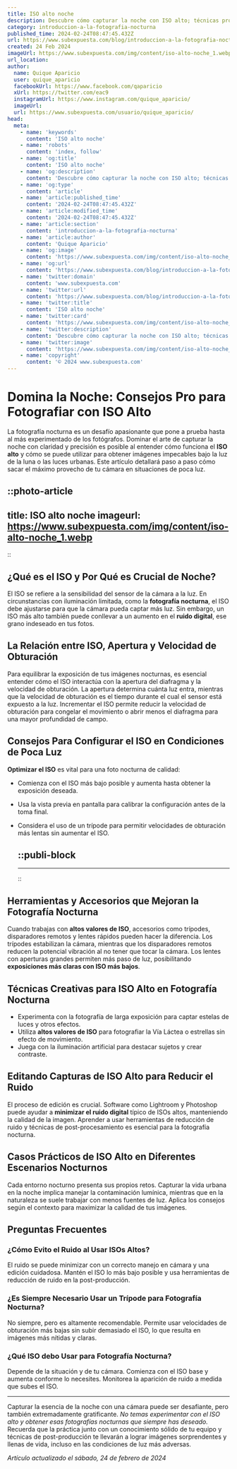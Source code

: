 ```yaml
---
title: ISO alto noche
description: Descubre cómo capturar la noche con ISO alto; técnicas profesionales para fotografías nítidas y llenas de vida en condiciones de poca luz.
category: introduccion-a-la-fotografia-nocturna
published_time: 2024-02-24T08:47:45.432Z
url: https://www.subexpuesta.com/blog/introduccion-a-la-fotografia-nocturna/iso-alto-noche
created: 24 Feb 2024
imageUrl: https://www.subexpuesta.com/img/content/iso-alto-noche_1.webp
url_location:
author:
  name: Quique Aparicio
  user: quique_aparicio
  facebookUrl: https://www.facebook.com/qaparicio
  xUrl: https://twitter.com/eac9
  instagramUrl: https://www.instagram.com/quique_aparicio/
  imageUrl: 
  url: https://www.subexpuesta.com/usuario/quique_aparicio/
head:
  meta:
    - name: 'keywords'
      content: 'ISO alto noche'
    - name: 'robots'
      content: 'index, follow'
    - name: 'og:title'
      content: 'ISO alto noche'
    - name: 'og:description'
      content: 'Descubre cómo capturar la noche con ISO alto; técnicas profesionales para fotografías nítidas y llenas de vida en condiciones de poca luz.'
    - name: 'og:type'
      content: 'article'
    - name: 'article:published_time'
      content: '2024-02-24T08:47:45.432Z'
    - name: 'article:modified_time'
      content: '2024-02-24T08:47:45.432Z'
    - name: 'article:section'
      content: 'introduccion-a-la-fotografia-nocturna'
    - name: 'article:author'
      content: 'Quique Aparicio'
    - name: 'og:image'
      content: 'https://www.subexpuesta.com/img/content/iso-alto-noche_1.webp'
    - name: 'og:url'
      content: 'https://www.subexpuesta.com/blog/introduccion-a-la-fotografia-nocturna/iso-alto-noche'
    - name: 'twitter:domain'
      content: 'www.subexpuesta.com'
    - name: 'twitter:url'
      content: 'https://www.subexpuesta.com/blog/introduccion-a-la-fotografia-nocturna/iso-alto-noche'
    - name: 'twitter:title'
      content: 'ISO alto noche'
    - name: 'twitter:card'
      content: 'https://www.subexpuesta.com/img/content/iso-alto-noche_1.webp'
    - name: 'twitter:description'
      content: 'Descubre cómo capturar la noche con ISO alto; técnicas profesionales para fotografías nítidas y llenas de vida en condiciones de poca luz.'
    - name: 'twitter:image'
      content: 'https://www.subexpuesta.com/img/content/iso-alto-noche_1.webp'
    - name: 'copyright'
      content: '© 2024 www.subexpuesta.com'
---
```

# Domina la Noche: Consejos Pro para Fotografiar con ISO Alto

La fotografía nocturna es un desafío apasionante que pone a prueba hasta al más experimentado de los fotógrafos. Dominar el arte de capturar la noche con claridad y precisión es posible al entender cómo funciona el **ISO alto** y cómo se puede utilizar para obtener imágenes impecables bajo la luz de la luna o las luces urbanas. Este artículo detallará paso a paso cómo sacar el máximo provecho de tu cámara en situaciones de poca luz.


::photo-article
---
title: ISO alto noche
imageurl: https://www.subexpuesta.com/img/content/iso-alto-noche_1.webp
---
::



## ¿Qué es el ISO y Por Qué es Crucial de Noche?

El ISO se refiere a la sensibilidad del sensor de la cámara a la luz. En circunstancias con iluminación limitada, como la **fotografía nocturna**, el ISO debe ajustarse para que la cámara pueda captar más luz. Sin embargo, un ISO más alto también puede conllevar a un aumento en el **ruido digital**, ese grano indeseado en tus fotos.

## La Relación entre ISO, Apertura y Velocidad de Obturación

Para equilibrar la exposición de tus imágenes nocturnas, es esencial entender cómo el ISO interactúa con la apertura del diafragma y la velocidad de obturación. La apertura determina cuánta luz entra, mientras que la velocidad de obturación es el tiempo durante el cual el sensor está expuesto a la luz. Incrementar el ISO permite reducir la velocidad de obturación para congelar el movimiento o abrir menos el diafragma para una mayor profundidad de campo.

## Consejos Para Configurar el ISO en Condiciones de Poca Luz

**Optimizar el ISO** es vital para una foto nocturna de calidad:

- Comienza con el ISO más bajo posible y aumenta hasta obtener la exposición deseada.
- Usa la vista previa en pantalla para calibrar la configuración antes de la toma final.
- Considera el uso de un trípode para permitir velocidades de obturación más lentas sin aumentar el ISO.


  ::publi-block
  ---
  ---
  ::
  
  

## Herramientas y Accesorios que Mejoran la Fotografía Nocturna

Cuando trabajas con **altos valores de ISO**, accesorios como trípodes, disparadores remotos y lentes rápidos pueden hacer la diferencia. Los trípodes estabilizan la cámara, mientras que los disparadores remotos reducen la potencial vibración al no tener que tocar la cámara. Los lentes con aperturas grandes permiten más paso de luz, posibilitando **exposiciones más claras con ISO más bajos**.

## Técnicas Creativas para ISO Alto en Fotografía Nocturna

- Experimenta con la fotografía de larga exposición para captar estelas de luces y otros efectos.
- Utiliza **altos valores de ISO** para fotografiar la Vía Láctea o estrellas sin efecto de movimiento.
- Juega con la iluminación artificial para destacar sujetos y crear contraste.

## Editando Capturas de ISO Alto para Reducir el Ruido

El proceso de edición es crucial. Software como Lightroom y Photoshop puede ayudar a **minimizar el ruido digital** típico de ISOs altos, manteniendo la calidad de la imagen. Aprender a usar herramientas de reducción de ruido y técnicas de post-procesamiento es esencial para la fotografía nocturna.

## Casos Prácticos de ISO Alto en Diferentes Escenarios Nocturnos

Cada entorno nocturno presenta sus propios retos. Capturar la vida urbana en la noche implica manejar la contaminación lumínica, mientras que en la naturaleza se suele trabajar con menos fuentes de luz. Aplica los consejos según el contexto para maximizar la calidad de tus imágenes.

## Preguntas Frecuentes

### ¿Cómo Evito el Ruido al Usar ISOs Altos?
El ruido se puede minimizar con un correcto manejo en cámara y una edición cuidadosa. Mantén el ISO lo más bajo posible y usa herramientas de reducción de ruido en la post-producción.

### ¿Es Siempre Necesario Usar un Trípode para Fotografía Nocturna?
No siempre, pero es altamente recomendable. Permite usar velocidades de obturación más bajas sin subir demasiado el ISO, lo que resulta en imágenes más nítidas y claras.

### ¿Qué ISO debo Usar para Fotografía Nocturna?
Depende de la situación y de tu cámara. Comienza con el ISO base y aumenta conforme lo necesites. Monitorea la aparición de ruido a medida que subes el ISO.

---

Capturar la esencia de la noche con una cámara puede ser desafiante, pero también extremadamente gratificante. *No temas experimentar con el ISO alto y obtener esas fotografías nocturnas que siempre has deseado.* Recuerda que la práctica junto con un conocimiento sólido de tu equipo y técnicas de post-producción te llevarán a lograr imágenes sorprendentes y llenas de vida, incluso en las condiciones de luz más adversas.

_Artículo actualizado el sábado, 24 de febrero de 2024_